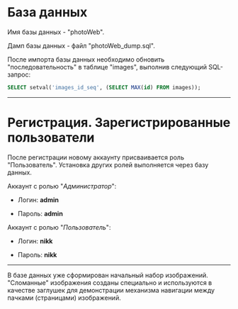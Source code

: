 # База данных
Имя базы данных - "photoWeb".

Дамп базы данных - файл "photoWeb_dump.sql".

После импорта базы данных необходимо обновить "последовательность" в таблице "images", выполнив следующий SQL-запрос:

```SQL
SELECT setval('images_id_seq', (SELECT MAX(id) FROM images));
```
______
# Регистрация. Зарегистрированные пользователи
После регистрации новому аккаунту присваивается роль "Пользователь". Установка других ролей выполняется через базу данных.

Аккаунт с ролью "_Администратор_":

+ Логин: __admin__

+ Пароль: __admin__


Аккаунт с ролью "_Пользователь_":

+ Логин: __nikk__

+ Пароль: __nikk__
______


В базе данных уже сформирован начальный набор изображений. "Сломанные" изображения созданы специально и используются в качестве заглушек для демонстрации механизма навигации между пачками (страницами) изображений. 
